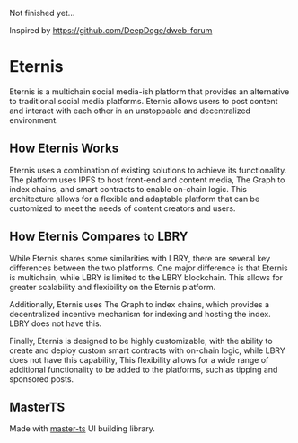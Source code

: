 Not finished yet...

Inspired by https://github.com/DeepDoge/dweb-forum

# Eternis

Eternis is a multichain social media-ish platform that provides an alternative to traditional social media platforms. Eternis allows users to post content and interact with each other in an unstoppable and decentralized environment.

## How Eternis Works

Eternis uses a combination of existing solutions to achieve its functionality. The platform uses IPFS to host front-end and content media, The Graph to index chains, and smart contracts to enable on-chain logic. This architecture allows for a flexible and adaptable platform that can be customized to meet the needs of content creators and users.

## How Eternis Compares to LBRY

While Eternis shares some similarities with LBRY, there are several key differences between the two platforms. One major difference is that Eternis is multichain, while LBRY is limited to the LBRY blockchain. This allows for greater scalability and flexibility on the Eternis platform.

Additionally, Eternis uses The Graph to index chains, which provides a decentralized incentive mechanism for indexing and hosting the index. LBRY does not have this.

Finally, Eternis is designed to be highly customizable, with the ability to create and deploy custom smart contracts with on-chain logic, while LBRY does not have this capability, This flexibility allows for a wide range of additional functionality to be added to the platforms, such as tipping and sponsored posts.

## MasterTS

Made with [master-ts](https://github.com/DeepDoge/master-ts) UI building library.
